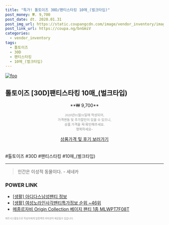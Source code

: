 ```yaml
--- 
title: "특가! 톨토이즈 30D/팬티스타킹 10매_(벌크타입)" 
post_money: ₩. 9,700 
post_date: dt. 2020.01.31 
post_img_url: https://static.coupangcdn.com/image/vendor_inventory/images/2017/09/16/11/1/dd66816b-22c7-4e93-aebf-84597f4cfc36.jpg 
post_link_url: https://coupa.ng/bnGmiV 
categories: 
  - vendor_inventory 
tags: 
  - 톨토이즈 
  - 30D 
  - 팬티스타킹 
  - 10매_(벌크타입) 
--- 
```

[![foo](https://static.coupangcdn.com/image/vendor_inventory/images/2017/09/16/11/1/dd66816b-22c7-4e93-aebf-84597f4cfc36.jpg)](https://coupa.ng/bnGmiV) 

## 톨토이즈 [30D]팬티스타킹 10매_(벌크타입) 
<p style="text-align: center;">**₩ 9,700**</p> 
<p style="text-align: center;"><span style="color: #898c8f; font-family: Georgia,Times,serif; font-size: 0.75em;">2020년01월31일에 작성되어, <br>가격변동 및 추가할인이 있을 수 있으니,<br> 상품 가격을 꼭!확인해주세요.<br>행복하세요~</span> 
</p>	 
<div markdown="0" style="text-align: center;"><a href="https://coupa.ng/bnGmiV" class="btn btn--success">상품가격 및 후기 보러가기</a></div> 
<br><br> 
  #톨토이즈 #30D #팬티스타킹 #10매_(벌크타입) 
<hr> 

> 인간은 이성적 동물이다. - 세네카 


### POWER LINK

* <a href="https://blog.naver.com/fash111/221768673931" target="_blank"> [생활] 아디다스남성팬티 정보 </a>
* <a href="https://blog.naver.com/fasyy4321/221774032949" target="_blank"> [생활] 여성노라인사각팬티특가정보 순위 ~46위</a>
* <a href="https://blog.naver.com/sakai111/221785454361" target="_blank">메종르자비 Origin Collection 베이지 팬티 1종 MLWPT7F08T</a>

<span style="color: #898c8f; font-family: Georgia,Times,serif; font-size: 0.55em;">파트너스활동으로 작성자에게 일정액의 커미션이 제공될수 있습니다.</span> 
